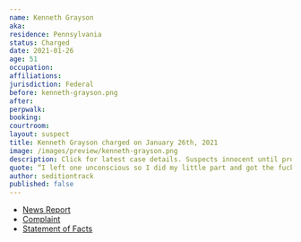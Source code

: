 ```yaml
---
name: Kenneth Grayson
aka:
residence: Pennsylvania
status: Charged
date: 2021-01-26
age: 51
occupation:
affiliations:
jurisdiction: Federal
before: kenneth-grayson.png
after:
perpwalk:
booking:
courtroom:
layout: suspect
title: Kenneth Grayson charged on January 26th, 2021
image: /images/preview/kenneth-grayson.png
description: Click for latest case details. Suspects innocent until proven guilty.
quote: “I left one unconscious so I did my little part and got the fuck out before I got arrested”
author: seditiontrack
published: false
---
```


- [News Report](https://www.washingtontimes.com/news/2021/jan/26/kenneth-grayson-capitol-riot-suspect-if-trump-tell/)
- [Complaint](https://www.justice.gov/opa/page/file/1360506/download)
- [Statement of Facts](https://www.justice.gov/opa/page/file/1360506/download)
